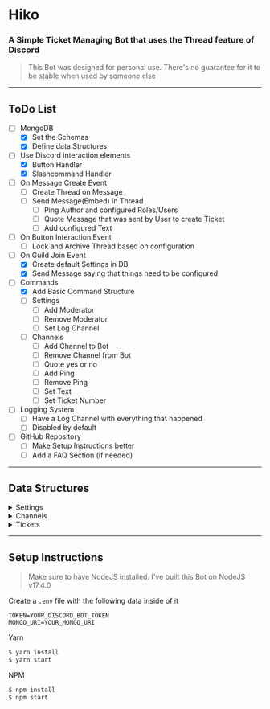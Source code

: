 # Hiko

### A Simple Ticket Managing Bot that uses the Thread feature of Discord

> This Bot was designed for personal use. There's no guarantee for it to be stable when used by someone else

---

## ToDo List

-   [ ] MongoDB
    -   [x] Set the Schemas
    -   [x] Define data Structures
-   [ ] Use Discord interaction elements
    -   [x] Button Handler
    -   [x] Slashcommand Handler
-   [ ] On Message Create Event
    -   [ ] Create Thread on Message
    -   [ ] Send Message(Embed) in Thread
        -   [ ] Ping Author and configured Roles/Users
        -   [ ] Quote Message that was sent by User to create Ticket
        -   [ ] Add configured Text
-   [ ] On Button Interaction Event
    -   [ ] Lock and Archive Thread based on configuration
-   [ ] On Guild Join Event
    -   [x] Create default Settings in DB
    -   [x] Send Message saying that things need to be configured
-   [ ] Commands
    -   [x] Add Basic Command Structure
    -   [ ] Settings
        -   [ ] Add Moderator
        -   [ ] Remove Moderator
        -   [ ] Set Log Channel
    -   [ ] Channels
        -   [ ] Add Channel to Bot
        -   [ ] Remove Channel from Bot
        -   [ ] Quote yes or no
        -   [ ] Add Ping
        -   [ ] Remove Ping
        -   [ ] Set Text
        -   [ ] Set Ticket Number
-   [ ] Logging System
    -   [ ] Have a Log Channel with everything that happened
    -   [ ] Disabled by default
-   [ ] GitHub Repository
    -   [ ] Make Setup Instructions better
    -   [ ] Add a FAQ Section (if needed)

---

## Data Structures

<details>
    <summary>Settings</summary>

    ┌──────────┬─────────────────┬────────────────┐
    │  Guild   │  Moderators     │  LogChannelId  |
    ├──────────┼─────────────────┼────────────────┤
    │  String  │  Array<String>  │  String        |
    └──────────┴─────────────────┴────────────────┘

</details>

<details>
    <summary>Channels</summary>

    ┌──────────┬───────────┬──────────┬───────────┬─────────────────┬──────────┐
    │  Guild   │  Channel  │  Number  │  Quote    │  Pings          │  Text    │
    ├──────────┼───────────┼──────────┼───────────┼─────────────────┼──────────┤
    │  String  │  String   │  Number  │  Boolean  │  Array<String>  │  String  │
    └──────────┴───────────┴──────────┴───────────┴─────────────────┴──────────┘

</details>

<details>
    <summary>Tickets</summary>

    ┌──────────┬───────────┬──────────┬───────────┬───────────┬─────────────┬────────────┐
    │  Guild   │  Channel  │  Number  │  Message  │  Creator  │  CreatedAt  │  ClosedAt  │
    ├──────────┼───────────┼──────────┼───────────┼───────────┼─────────────┼────────────┤
    │  String  │  String   │  Number  │  String   │  String   │  Number     │  Number    │
    └──────────┴───────────┴──────────┴───────────┴───────────┴─────────────┴────────────┘

</details>

---

## Setup Instructions

> Make sure to have NodeJS installed. I've built this Bot on NodeJS v17.4.0

Create a `.env` file with the following data inside of it

```env
TOKEN=YOUR_DISCORD_BOT_TOKEN
MONGO_URI=YOUR_MONGO_URI
```

Yarn

```bash
$ yarn install
$ yarn start
```

NPM

```bash
$ npm install
$ npm start
```
